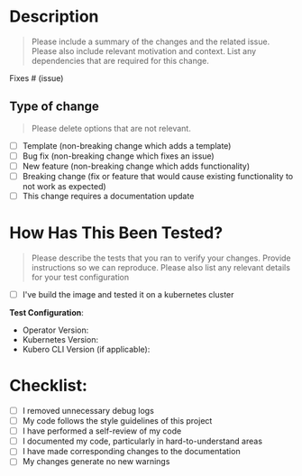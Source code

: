 # Description

> Please include a summary of the changes and the related issue. Please also include relevant motivation and context. List any dependencies that are required for this change.

Fixes # (issue)

## Type of change

> Please delete options that are not relevant.

- [ ] Template (non-breaking change which adds a template)
- [ ] Bug fix (non-breaking change which fixes an issue)
- [ ] New feature (non-breaking change which adds functionality)
- [ ] Breaking change (fix or feature that would cause existing functionality to not work as expected)
- [ ] This change requires a documentation update

# How Has This Been Tested?

> Please describe the tests that you ran to verify your changes. Provide instructions so we can reproduce. Please also list any relevant details for your test configuration

- [ ] I've build the image and tested it on a kubernetes cluster

**Test Configuration**:

- Operator Version:
- Kubernetes Version:
- Kubero CLI Version (if applicable):

# Checklist:

- [ ] I removed unnecessary debug logs
- [ ] My code follows the style guidelines of this project
- [ ] I have performed a self-review of my code
- [ ] I documented my code, particularly in hard-to-understand areas
- [ ] I have made corresponding changes to the documentation
- [ ] My changes generate no new warnings
<!-- - [ ] I have added tests that prove my fix is effective or that my feature works
<!-- - [ ] New and existing unit tests pass locally with my changes
<!-- - [ ] Any dependent changes have been merged and published in downstream modules -->